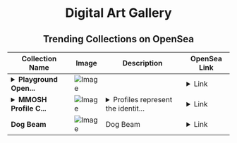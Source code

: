 <div align="center">

# Digital Art Gallery

## Trending Collections on OpenSea

| Collection Name                       | Image                                                                                     | Description                       | OpenSea Link                                                                                          |
|---------------------------------------|-------------------------------------------------------------------------------------------|-----------------------------------|--------------------------------------------------------------------------------------------------------|
| **<details><summary>Playground Open...</summary>Playground Open Ticketing Ecosystem Event 12397</details>** | ![Image](https://i.seadn.io/s/raw/files/ad4b567b5e819f5eb9dc8588aeb6896f.png?w=500&auto=format?w=200&auto=format) |  | <details><summary>Link</summary>[Playground Open Ticketing Ecosystem Event 12397](https://opensea.io/collection/playground-open-ticketing-ecosystem-event-12397)</details> |
| **<details><summary>MMOSH Profile C...</summary>MMOSH Profile Collection</details>** | ![Image](https://i.seadn.io/s/raw/files/1e04d317320189d6582125914849e78b.png?w=500&auto=format?w=200&auto=format) | <details><summary>Profiles represent the identit...</summary>Profiles represent the identity of the holder on a Massively Multiplayer On-chain Shared Hallucination (MMOSH). MMOSH is a protocol for creating and joining connected crypto communities. MMOSH supports four token primitives, Profiles (for identity), Badges (for attribution), Passes (for access) and Coins (for money). MMOSH also supports the following contextual roles for the distribution of royalties: Ecosystems, Creators, Agents and Enjoyers. This Root Collection NFT organizes all the nested NFTs and Fungible Assets in the MMOSH Root Collection. This Profile Collection NFT organizes all the Profiles in the MMOSH Root Collection.</details> | <details><summary>Link</summary>[MMOSH Profile Collection](https://opensea.io/collection/mmosh-profile-collection-2)</details> |
| **Dog Beam** | ![Image](https://i.seadn.io/s/raw/files/e43ce22b4252a0e34e3e9d5060f034dc.png?w=500&auto=format?w=200&auto=format) | Dog Beam | <details><summary>Link</summary>[Dog Beam](https://opensea.io/collection/dog-beam)</details> |

</div>